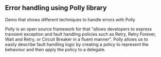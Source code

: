 ## Error handling using Polly library
Demo that shows different techniques to handle errors with Polly

Polly is an open source framework for that "allows developers to express transient exception and fault handling policies such as Retry, Retry Forever, Wait and Retry, or Circuit Breaker in a fluent manner". Polly allows us to easily describe fault handling logic by creating a policy to represent the behaviour and then apply the policy to a delegate.
